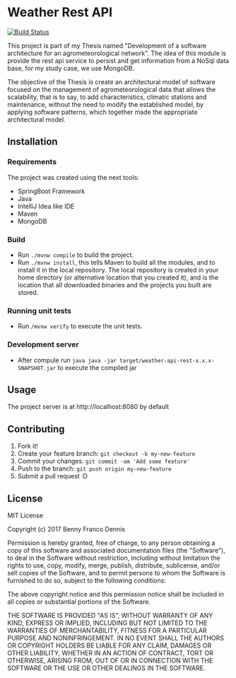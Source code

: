 # Weather Rest API

[![Build Status](https://travis-ci.org/BennyFranco/weather-api-rest.svg?branch=master)](https://travis-ci.org/BennyFranco/weather-api-rest)

This project is part of my Thesis named "Development of a software architecture for an agrometeorological network".
The idea of this module is provide the rest api service to persist and get information from a NoSql data base, for my
study case, we use MongoDB.

The objective of the Thesis is create an architectural model of software focused on the management of agrometeorological data that allows the scalability, that is to say, to add characteristics, climatic stations and maintenance, without the need to modify the established model, by applying software patterns, which together made the appropriate architectural model.


## Installation

### Requirements

The project was created using the next tools:
* SpringBoot Framework
* Java
* IntelliJ Idea like IDE
* Maven
* MongoDB

### Build

* Run `./mvnw compile` to build the project. 
* Run `./mvnw install`, this tells Maven to build all the modules, and to install it in the local repository. The local repository is created in your home directory (or alternative location that you created it), and is the location that all downloaded binaries and the projects you built are stored.

### Running unit tests

* Run `/mvnw verify` to execute the unit tests.

### Development server
* After compule run `java java -jar target/weather-api-rest-x.x.x-SNAPSHOT.jar` to execute the compiled jar

## Usage

The project server is at http://localhost:8080 by default

## Contributing

1. Fork it!
2. Create your feature branch: `git checkout -b my-new-feature`
3. Commit your changes: `git commit -am 'Add some feature'`
4. Push to the branch: `git push origin my-new-feature`
5. Submit a pull request :D

## License

MIT License

Copyright (c) 2017 Benny Franco Dennis

Permission is hereby granted, free of charge, to any person obtaining a copy
of this software and associated documentation files (the "Software"), to deal
in the Software without restriction, including without limitation the rights
to use, copy, modify, merge, publish, distribute, sublicense, and/or sell
copies of the Software, and to permit persons to whom the Software is
furnished to do so, subject to the following conditions:

The above copyright notice and this permission notice shall be included in all
copies or substantial portions of the Software.

THE SOFTWARE IS PROVIDED "AS IS", WITHOUT WARRANTY OF ANY KIND, EXPRESS OR
IMPLIED, INCLUDING BUT NOT LIMITED TO THE WARRANTIES OF MERCHANTABILITY,
FITNESS FOR A PARTICULAR PURPOSE AND NONINFRINGEMENT. IN NO EVENT SHALL THE
AUTHORS OR COPYRIGHT HOLDERS BE LIABLE FOR ANY CLAIM, DAMAGES OR OTHER
LIABILITY, WHETHER IN AN ACTION OF CONTRACT, TORT OR OTHERWISE, ARISING FROM,
OUT OF OR IN CONNECTION WITH THE SOFTWARE OR THE USE OR OTHER DEALINGS IN THE
SOFTWARE.